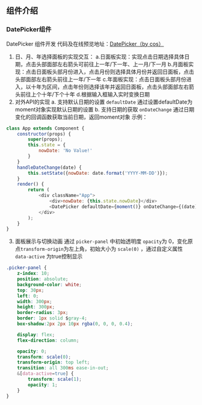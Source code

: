 ## 组件介绍

### DatePicker组件
DatePicker 组件开发
代码及在线预览地址：[DatePicker（by cos）](https://codepen.io/yusixian/pen/wvPLgWN)

1. 日、月、年选择面板的实现交互：
a.日面板实现：实现点击日期选择具体日期，点击头部面部左右箭头可前往上一年/下一年、上一月/下一月
b.月面板实现：点击日面板头部月份进入，点击月份则选择具体月份并返回日面板，点击头部面部左右箭头前往上一年/下一年
c.年面板实现：点击日面板头部月份进入，以十年为区间，点击年份则选择该年并返回日面板，点击头部面部左右箭头前往上个十年/下个十年
d.根据输入框输入实时变换日期
2. 对外API的实现
a. 支持默认日期的设置 `defaultDate` 通过设置defaultDate为moment对象实现默认日期的设置
b. 支持日期的获取 `onDateChange` 通过日期变化的回调函数获取当前日期，返回moment对象
示例：
```js
class App extends Component {
    constructor(props) {
        super(props);
        this.state = {
            nowDate: 'No Value!'
        }
    }
    handleDateChange(date) {
        this.setState({nowDate: date.format('YYYY-MM-DD')});
    }
    render() {
        return (
            <div className="App">
                <div>nowDate: {this.state.nowDate}</div>
                <DatePicker defaultDate={moment()} onDateChange={(date) => this.handleDateChange(date)} />
            </div>
        );
    }
}
```
3. 面板展示与切换动画
通过 `picker-panel` 中初始透明度 `opacity`为 0，变化原点`transform-origin`为左上角，初始大小为 `scale(0)` ，通过自定义属性 `data-active` 为true控制显示
```css
.picker-panel {
    z-index: 10;
    position: absolute;
    background-color: white;
    top: 30px;
    left: 0;
    width: 300px;
    height: 300px;
    border-radius: 3px;
    border: 1px solid $gray-4;
    box-shadow:2px 2px 10px rgba(0, 0, 0, 0.4);

    display: flex;
    flex-direction: column;

    opacity: 0;
    transform: scale(0);
    transform-origin: top left;
    transition: all 300ms ease-in-out;
    &[data-active=true] {
        transform: scale(1);
        opacity: 1;
    }
}
```
